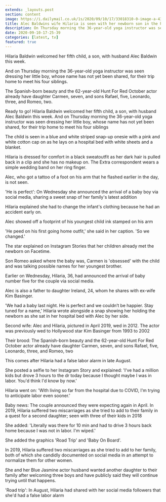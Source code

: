 ```yaml
---
extends: _layouts.post
section: content
image: https://i.dailymail.co.uk/1s/2020/09/10/17/33018310-0-image-a-43_1599753726569.jpg 
title: Alec Baldwins wife Hilaria is seen with her newborn son in the hospital as she dresses him 
description: On Thursday morning the 36-year-old yoga instructor was seen dressing her little boy, whose name has not yet been shared, for their trip home to meet his four siblings. 
date: 2020-09-10-17-25-39 
categories: [latest, tv] 
featured: true 
--- 
```

Hilaria Baldwin welcomed her fifth child, a son, with husband Alec Baldwin this week.

And on Thursday morning the 36-year-old yoga instructor was seen dressing her little boy, whose name has not yet been shared, for their trip home to meet his four siblings.

The Spanish-born beauty and the 62-year-old Hunt For Red October actor already have daughter Carmen, seven, and sons Rafael, five, Leonardo, three, and Romeo, two. 

Ready to go! Hilaria Baldwin welcomed her fifth child, a son, with husband Alec Baldwin this week. And on Thursday morning the 36-year-old yoga instructor was seen dressing her little boy, whose name has not yet been shared, for their trip home to meet his four siblings

The child is seen in a blue and white striped snap-up onesie with a pink and white cotton cap on as he lays on a hospital bed with white sheets and a blanket.

Hilaria is dressed for comfort in a black sweatoutfit as her dark hair is pulled back in a clip and she has no makeup on. The Extra correspondent wears a simple wedding band on her ring finger. 

Alec, who got a tattoo of a foot on his arm that he flashed earlier in the day, is not seen.

'He is perfect': On Wednesday she announced the arrival of a baby boy via social media, sharing a sweet snap of her family's latest addition 

Hilaria explained she had to change the infant's clothing because he had an accident early on.

Alec showed off a footprint of his youngest child ink stamped on his arm 

'He peed on his first going home outfit,' she said in her caption. 'So we changed.' 

The star explained on Instagram Stories that her children already met the newborn on Facetime.

Son Romeo asked where the baby was, Carmen is 'obsessed' with the child and was talking possible names for her youngest brother.

Earlier on Wednesday, Hilaria, 36, had announced the arrival of baby number five for the couple via social media. 

Alec is also a father to daughter Ireland, 24, whom he shares with ex-wife Kim Basinger. 

'We had a baby last night. He is perfect and we couldn’t be happier. Stay tuned for a name,' Hilaria wrote alongside a snap showing her holding the newborn as she sat in her hospital bed with Alec by her side. 

Second wife: Alec and Hilaria, pictured in April 2019, wed in 2012. The actor was previously wed to Hollywood star Kim Basinger from 1993 to 2002

Their brood: The Spanish-born beauty and the 62-year-old Hunt For Red October actor already have daughter Carmen, seven, and sons Rafael, five, Leonardo, three, and Romeo, two

This comes after Hilaria had a false labor alarm in late August.

She posted a selfie to her Instagram Story and explained: 'I've had a million kids but drove 3 hours to the dr today because I thought maybe I was in labor. You'd think I'd know by now.'

Hilaria went on: 'With living so far from the hospital due to COVID, I'm trying to anticipate labor even sooner.'

Baby news: The couple announced they were expecting again in April. In 2019, Hilaria suffered two miscarriages as she tried to add to their family in a quest for a second daughter; seen with three of their kids in 2018

She added: 'Literally was there for 10 min and had to drive 3 hours back home because I was not in labor. I'm wiped.'

She added the graphics 'Road Trip' and 'Baby On Board'.

In 2019, Hilaria suffered two miscarriages as she tried to add to her family, both of which she candidly documented on social media in an attempt to normalize them for other women.  

She and her Blue Jasmine actor husband wanted another daughter to their family after welcoming three boys and have publicly said they will continue trying until that happens. 

'Road trip': In August, Hilaria had shared with her social media followers that she'd had a false labor alarm

